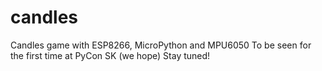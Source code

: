 # candles
Candles game with ESP8266, MicroPython and MPU6050
To be seen for the first time at PyCon SK (we hope)
Stay tuned!
